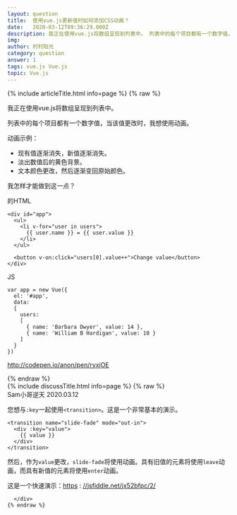 ```yaml
---
layout: question
title:  使用vue.js更新值时如何添加CSS动画？
date:   2020-03-12T09:36:29.000Z
description: 我正在使用vue.js将数组呈现到列表中。 列表中的每个项目都有一个数字值，当该值更改时，我想使用动画。 动画示例： 现有值逐渐消失，新值逐...
img: 
author: 村村阳光
category: question
answer: 1
tags: vue.js Vue.js
topic: Vue.js
---
```

<div class="article-root">
  <div class="article">
    {% include articleTitle.html info=page %}
    {% raw %}
    <div class="article-content"><p><font style="vertical-align: inherit;"><font style="vertical-align: inherit;">我正在使用vue.js将数组呈现到列表中。 </font></font></p>

<p><font style="vertical-align: inherit;"><font style="vertical-align: inherit;">列表中的每个项目都有一个数字值，当该值更改时，我想使用动画。 </font></font></p>

<p><font style="vertical-align: inherit;"><font style="vertical-align: inherit;">动画示例： </font></font></p>

<ul>
<li><font style="vertical-align: inherit;"><font style="vertical-align: inherit;">现有值逐渐消失，新值逐渐消失。 </font></font></li>
<li><font style="vertical-align: inherit;"><font style="vertical-align: inherit;">淡出数值后的黄色背景。 </font></font></li>
<li><font style="vertical-align: inherit;"><font style="vertical-align: inherit;">文本颜色更改，然后逐渐变回原始颜色。</font></font></li>
</ul>

<p><font style="vertical-align: inherit;"><font style="vertical-align: inherit;">我怎样才能做到这一点？</font></font></p>

<p><font style="vertical-align: inherit;"><font style="vertical-align: inherit;">的HTML</font></font></p>

<pre><code>&lt;div id="app"&gt;<font></font>
  &lt;ul&gt;<font></font>
    &lt;li v-for="user in users"&gt;<font></font>
      {{ user.name }} = {{ user.value }}<font></font>
    &lt;/li&gt;<font></font>
  &lt;/ul&gt;<font></font>
<font></font>
  &lt;button v-on:click="users[0].value++"&gt;Change value&lt;/button&gt;<font></font>
&lt;/div&gt;<font></font>
</code></pre>

<p><font style="vertical-align: inherit;"><font style="vertical-align: inherit;">JS</font></font></p>

<pre><code>var app = new Vue({<font></font>
  el: '#app',<font></font>
  data:<font></font>
  {<font></font>
    users:<font></font>
    [<font></font>
      { name: 'Barbara Dwyer', value: 14 },<font></font>
      { name: 'William B Hardigan', value: 10 }<font></font>
    ]<font></font>
  }<font></font>
})<font></font>
</code></pre>

<p><a href="http://codepen.io/anon/pen/ryxjOE" rel="noreferrer"><font style="vertical-align: inherit;"><font style="vertical-align: inherit;">http://codepen.io/anon/pen/ryxjOE</font></font></a></p></div>
    {% endraw %}
  </div>

  <div class="discuss-wrapper">
    {% include discussTitle.html info=page %}
    {% raw %}
    <div class="discuss-item">
        <div class="discuss-parent">
          <div class="discuss-meta">
            <span class="discuss-user">Sam小哥逆天</span>
            <span class="discuss-time">2020.03.12</span>
          </div>
          <div class="discuss-comment"><p><font style="vertical-align: inherit;"><font style="vertical-align: inherit;">您想与</font></font><code>:key</code><font style="vertical-align: inherit;"><font style="vertical-align: inherit;">一起使用</font></font><code>&lt;transition&gt;</code><font style="vertical-align: inherit;"><font style="vertical-align: inherit;">。</font><font style="vertical-align: inherit;">这是一个非常基本的演示。</font></font></p>

<pre><code>&lt;transition name="slide-fade" mode="out-in"&gt;<font></font>
  &lt;div :key="value"&gt;<font></font>
    {{ value }}<font></font>
  &lt;/div&gt;<font></font>
&lt;/transition&gt;<font></font>
</code></pre>

<p><font style="vertical-align: inherit;"><font style="vertical-align: inherit;">然后，作为</font></font><code>value</code><font style="vertical-align: inherit;"><font style="vertical-align: inherit;">更改，</font></font><code>slide-fade</code><font style="vertical-align: inherit;"><font style="vertical-align: inherit;">将使用动画。</font><font style="vertical-align: inherit;">具有旧值的元素将使用</font></font><code>leave</code><font style="vertical-align: inherit;"><font style="vertical-align: inherit;">动画，而具有新值的元素将使用</font></font><code>enter</code><font style="vertical-align: inherit;"><font style="vertical-align: inherit;">动画。</font></font></p>

<p><font style="vertical-align: inherit;"><font style="vertical-align: inherit;">这是一个快速演示：</font><a href="https://jsfiddle.net/jx52bfpc/2/" rel="noreferrer"><font style="vertical-align: inherit;">https</font></a><font style="vertical-align: inherit;"> : </font></font><a href="https://jsfiddle.net/jx52bfpc/2/" rel="noreferrer"><font style="vertical-align: inherit;"><font style="vertical-align: inherit;">//jsfiddle.net/jx52bfpc/2/</font></font></a></p></div>
        </div>
        
      </div>
    {% endraw %}
  </div>
<div>
